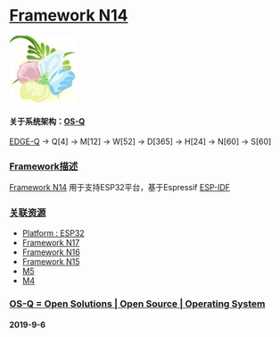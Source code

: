 ﻿# [Framework N14](https://github.com/OS-Q/N14)
[![sites](OS-Q/OS-Q.png)](http://www.OS-Q.com)
#### 关于系统架构：[OS-Q](https://github.com/OS-Q/OS-Q)

[EDGE-Q](https://github.com/OS-Q/EDGE-Q) -> Q[4] -> M[12] -> W[52] -> D[365] -> H[24] -> N[60] -> S[60]

### [Framework描述](https://github.com/OS-Q/N14/wiki) 

[Framework N14](https://github.com/OS-Q/N14) 用于支持ESP32平台，基于Espressif [ESP-IDF](https://github.com/espressif/esp-idf)



### [关联资源](https://github.com/OS-Q/)

 *  [ Platform : ESP32](https://github.com/OS-Q/H7) 
*   [Framework N17](https://github.com/OS-Q/N16)
*   [Framework N16](https://github.com/OS-Q/N16)
*   [Framework N15](https://github.com/OS-Q/N16)
 *  [ M5](https://github.com/OS-Q/M5) 
 *  [ M4](https://github.com/OS-Q/M4) 


### [OS-Q = Open Solutions | Open Source |  Operating System ](http://www.OS-Q.com/N14)
####  2019-9-6